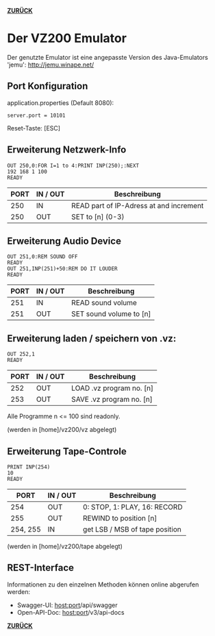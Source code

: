**[ZURÜCK](README.md)**
# <a name="emulator">Der VZ200 Emulator</a>

Der genutzte Emulator ist eine angepasste Version des Java-Emulators 'jemu': http://jemu.winape.net/

## Port Konfiguration

application.properties (Default 8080):

```
server.port = 10101
```

Reset-Taste: [ESC]

## Erweiterung Netzwerk-Info

```basic
OUT 250,0:FOR I=1 to 4:PRINT INP(250);:NEXT
192 168 1 100
READY
```

PORT | IN / OUT | Beschreibung
-----|----------|-------------
250  | IN       | READ part of IP-Adress at <index> and increment <index>
250  | OUT      | SET <index> to [n] (0-3)

## Erweiterung Audio Device

```basic
OUT 251,0:REM SOUND OFF
READY
OUT 251,INP(251)+50:REM DO IT LOUDER
READY
```

PORT | IN / OUT | Beschreibung
-----|----------|-------------
251  | IN       | READ sound volume
251  | OUT      | SET sound volume to [n]

## Erweiterung laden / speichern von .vz:

```basic
OUT 252,1
READY
```

PORT | IN / OUT | Beschreibung
-----|----------|-------------
252  | OUT      | LOAD .vz program no. [n]
253  | OUT      | SAVE .vz program no. [n]

Alle Programme n <= 100 sind readonly.

(werden in [home]/vz200/vz abgelegt)

## Erweiterung Tape-Controle

```basic
PRINT INP(254)
10
READY
```

PORT | IN / OUT | Beschreibung
-----|----------|-------------
254  | OUT      | 0: STOP, 1: PLAY, 16: RECORD
255  | OUT      | REWIND to position [n]
254, 255  | IN  | get LSB / MSB of tape position

(werden in [home]/vz200/tape abgelegt)

## REST-Interface

Informationen zu den einzelnen Methoden können online abgerufen werden:

* Swagger-UI: <host:port>/api/swagger
* Open-API-Doc: <host:port>/v3/api-docs

**[ZURÜCK](README.md)**
